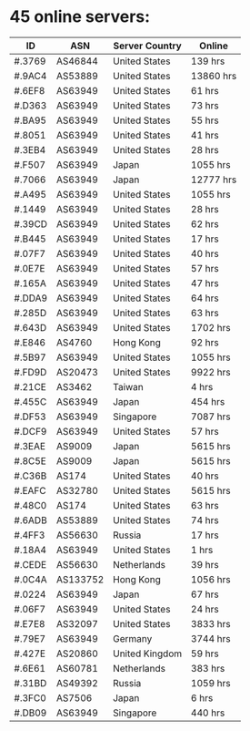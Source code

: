 # 45 online servers:

| ID | ASN | Server Country | Online |
| ------ | ------ | ------ | ------ |
| #.3769 | AS46844 | United States | 139 hrs |
| #.9AC4 | AS53889 | United States | 13860 hrs |
| #.6EF8 | AS63949 | United States | 61 hrs |
| #.D363 | AS63949 | United States | 73 hrs |
| #.BA95 | AS63949 | United States | 55 hrs |
| #.8051 | AS63949 | United States | 41 hrs |
| #.3EB4 | AS63949 | United States | 28 hrs |
| #.F507 | AS63949 | Japan | 1055 hrs |
| #.7066 | AS63949 | Japan | 12777 hrs |
| #.A495 | AS63949 | United States | 1055 hrs |
| #.1449 | AS63949 | United States | 28 hrs |
| #.39CD | AS63949 | United States | 62 hrs |
| #.B445 | AS63949 | United States | 17 hrs |
| #.07F7 | AS63949 | United States | 40 hrs |
| #.0E7E | AS63949 | United States | 57 hrs |
| #.165A | AS63949 | United States | 47 hrs |
| #.DDA9 | AS63949 | United States | 64 hrs |
| #.285D | AS63949 | United States | 63 hrs |
| #.643D | AS63949 | United States | 1702 hrs |
| #.E846 | AS4760 | Hong Kong | 92 hrs |
| #.5B97 | AS63949 | United States | 1055 hrs |
| #.FD9D | AS20473 | United States | 9922 hrs |
| #.21CE | AS3462 | Taiwan | 4 hrs |
| #.455C | AS63949 | Japan | 454 hrs |
| #.DF53 | AS63949 | Singapore | 7087 hrs |
| #.DCF9 | AS63949 | United States | 57 hrs |
| #.3EAE | AS9009 | Japan | 5615 hrs |
| #.8C5E | AS9009 | Japan | 5615 hrs |
| #.C36B | AS174 | United States | 40 hrs |
| #.EAFC | AS32780 | United States | 5615 hrs |
| #.48C0 | AS174 | United States | 63 hrs |
| #.6ADB | AS53889 | United States | 74 hrs |
| #.4FF3 | AS56630 | Russia | 17 hrs |
| #.18A4 | AS63949 | United States | 1 hrs |
| #.CEDE | AS56630 | Netherlands | 39 hrs |
| #.0C4A | AS133752 | Hong Kong | 1056 hrs |
| #.0224 | AS63949 | Japan | 67 hrs |
| #.06F7 | AS63949 | United States | 24 hrs |
| #.E7E8 | AS32097 | United States | 3833 hrs |
| #.79E7 | AS63949 | Germany | 3744 hrs |
| #.427E | AS20860 | United Kingdom | 59 hrs |
| #.6E61 | AS60781 | Netherlands | 383 hrs |
| #.31BD | AS49392 | Russia | 1059 hrs |
| #.3FC0 | AS7506 | Japan | 6 hrs |
| #.DB09 | AS63949 | Singapore | 440 hrs |

